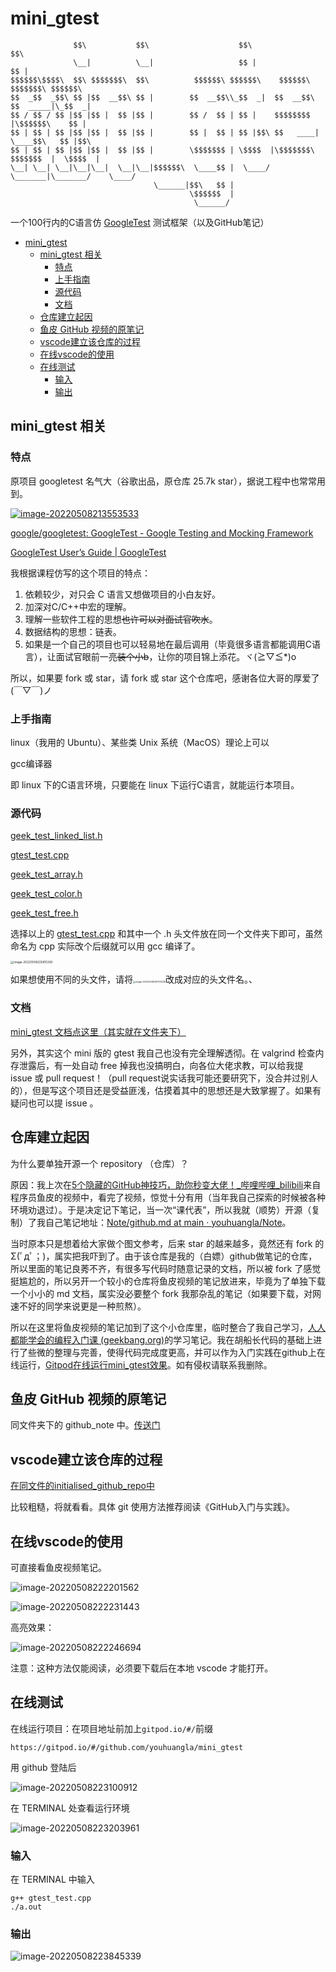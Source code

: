 # mini_gtest

```name
              $$\           $$\                    $$\                           $$\     
              \__|          \__|                   $$ |                          $$ |    
$$$$$$\$$$$\  $$\ $$$$$$$\  $$\          $$$$$$\ $$$$$$\    $$$$$$\   $$$$$$$\ $$$$$$\   
$$  _$$  _$$\ $$ |$$  __$$\ $$ |        $$  __$$\\_$$  _|  $$  __$$\ $$  _____|\_$$  _|  
$$ / $$ / $$ |$$ |$$ |  $$ |$$ |        $$ /  $$ | $$ |    $$$$$$$$ |\$$$$$$\    $$ |    
$$ | $$ | $$ |$$ |$$ |  $$ |$$ |        $$ |  $$ | $$ |$$\ $$   ____| \____$$\   $$ |$$\ 
$$ | $$ | $$ |$$ |$$ |  $$ |$$ |        \$$$$$$$ | \$$$$  |\$$$$$$$\ $$$$$$$  |  \$$$$  |
\__| \__| \__|\__|\__|  \__|\__|$$$$$$\  \____$$ |  \____/  \_______|\_______/    \____/ 
                                \______|$$\   $$ |                                       
                                        \$$$$$$  |                                       
                                         \______/                                            
```

一个100行内的C语言仿 [GoogleTest](https://github.com/google/googletest) 测试框架（以及GitHub笔记）

- [mini_gtest](#mini_gtest)
  - [mini_gtest 相关](#mini_gtest-相关)
    - [特点](#特点)
    - [上手指南](#上手指南)
    - [源代码](#源代码)
    - [文档](#文档)
  - [仓库建立起因](#仓库建立起因)
  - [鱼皮 GitHub 视频的原笔记](#鱼皮-github-视频的原笔记)
  - [vscode建立该仓库的过程](#vscode建立该仓库的过程)
  - [在线vscode的使用](#在线vscode的使用)
  - [在线测试](#在线测试)
    - [输入](#输入)
    - [输出](#输出)

## mini_gtest 相关

### 特点

原项目 googletest 名气大（谷歌出品，原仓库 25.7k star），据说工程中也常常用到。

[![image-20220508213553533](img/image-20220508213553533-16520230888441.png)](https://github.com/youhuangla/mini_gtest/blob/master/img/image-20220508213553533.png)

[google/googletest: GoogleTest - Google Testing and Mocking Framework](https://github.com/google/googletest)

[GoogleTest User’s Guide | GoogleTest](https://google.github.io/googletest/)

我根据课程仿写的这个项目的特点：

1. 依赖较少，对只会 C 语言又想做项目的小白友好。
2. 加深对C/C++中宏的理解。
3. 理解一些软件工程的思想~~也许可以对面试官吹水~~。
4. 数据结构的思想：链表。
5. 如果是一个自己的项目也可以轻易地在最后调用（毕竟很多语言都能调用C语言），让面试官眼前一亮~~装个小b~~，让你的项目锦上添花。ヾ(≧▽≦*)o

所以，如果要 fork 或 star，请 fork 或 star 这个仓库吧，感谢各位大哥的厚爱了(￣▽￣)ノ


### 上手指南

linux（我用的 Ubuntu）、某些类 Unix 系统（MacOS）理论上可以

gcc编译器

即 linux 下的C语言环境，只要能在 linux 下运行C语言，就能运行本项目。

### 源代码

[geek_test_linked_list.h](geek_test_linked_list.h) 

 [gtest_test.cpp](gtest_test.cpp) 

 [geek_test_array.h](geek_test_array.h) 

 [geek_test_color.h](geek_test_color.h) 

 [geek_test_free.h](geek_test_free.h) 

选择以上的  [gtest_test.cpp](gtest_test.cpp) 和其中一个 .h 头文件放在同一个文件夹下即可，虽然命名为 cpp 实际改个后缀就可以用 gcc 编译了。

<img src="img/image-20220508225815392.png" alt="image-20220508225815392" style="zoom: 33%;" />

如果想使用不同的头文件，请将<img src="img/image-20220508230705028.png" alt="image-20220508230705028" style="zoom:25%;" />改成对应的头文件名。、

### 文档

[mini_gtest 文档点这里（其实就在文件夹下）](./my_gtest.md)

另外，其实这个 mini 版的 gtest 我自己也没有完全理解透彻。在 valgrind 检查内存泄露后，有一处自动 free 掉我也没搞明白，向各位大佬求教，可以给我提 issue 或 pull request！（pull request说实话我可能还要研究下，没合并过别人的），但是写这个项目还是受益匪浅，估摸着其中的思想还是大致掌握了。如果有疑问也可以提 issue 。


## 仓库建立起因

为什么要单独开源一个 repository （仓库）？

原因：我上次在[5个隐藏的GitHub神技巧，助你秒变大佬！\_哔哩哔哩\_bilibili](https://www.bilibili.com/video/BV1q54y1f7h6?spm_id_from=333.337.search-card.all.click)来自程序员鱼皮的视频中，看完了视频，惊觉十分有用（当年我自己探索的时候被各种环境劝退过）。于是决定记下笔记，当一次“课代表”，所以我就（顺势）开源（复制）了我自己笔记地址：[Note/github\.md at main · youhuangla/Note](https://github.com/youhuangla/Note/blob/main/web/github.md)。

当时原本只是想着给大家做个图文参考，后来 star 的越来越多，竟然还有 fork 的 Σ(ﾟдﾟ；)，属实把我吓到了。由于该仓库是我的（白嫖）github做笔记的仓库，所以里面的笔记良莠不齐，有很多写代码时随意记录的文档，所以被 fork 了感觉挺尴尬的，所以另开一个较小的仓库将鱼皮视频的笔记放进来，毕竟为了单独下载一个小小的 md 文档，属实没必要整个 fork 我那杂乱的笔记（如果要下载，对网速不好的同学来说更是一种煎熬）。

所以在这里将鱼皮视频的笔记加到了这个小仓库里，临时整合了我自己学习，[人人都能学会的编程入门课 (geekbang.org)](https://time.geekbang.org/column/intro/100043901?tab=catalog)的学习笔记。我在胡船长代码的基础上进行了些微的整理与完善，使得代码完成度更高，并可以作为入门实践在github上在线运行，[Gitpod在线运行mini_gtest效果](#gitpod在线运行mini_gtest效果)。如有侵权请联系我删除。

## 鱼皮 GitHub 视频的原笔记

同文件夹下的 github_note 中。[传送门](./github_note/github.md)

## vscode建立该仓库的过程

[在同文件的initialised_github_repo中](./initialised_github_repo/initialised_github_repo.md)

比较粗糙，将就看看。具体 git 使用方法推荐阅读《GitHub入门与实践》。

## 在线vscode的使用

可直接看鱼皮视频笔记。

![image-20220508222201562](img/image-20220508222201562.png)

![image-20220508222231443](img/image-20220508222231443.png)

高亮效果：

![image-20220508222246694](img/image-20220508222246694.png)

注意：这种方法仅能阅读，必须要下载后在本地 vscode 才能打开。

## 在线测试

在线运行项目：在项目地址前加上`gitpod.io/#/`前缀

```url
https://gitpod.io/#/github.com/youhuangla/mini_gtest
```

用 github 登陆后

![image-20220508223100912](img/image-20220508223100912.png)

在 TERMINAL 处查看运行环境

![image-20220508223203961](img/image-20220508223203961.png)

### 输入

在 TERMINAL 中输入

```shell
g++ gtest_test.cpp
./a.out
```

### 输出

![image-20220508223845339](img/image-20220508223845339.png)

